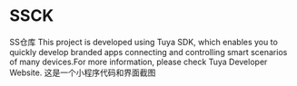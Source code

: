# SSCK
SS仓库
This project is developed using Tuya SDK, which enables you to quickly develop branded apps connecting and controlling smart scenarios of many devices.For more information, please check Tuya Developer Website.
这是一个小程序代码和界面截图
